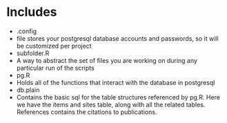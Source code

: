 # Includes

 * .config 
  * file stores your postgresql database accounts and passwords, so it will be customized per project
 * subfolder.R
  * A way to abstract the set of files you are working on during any particular run of the scripts
 * pg.R
  * Holds all of the functions that interact with the database in postgresql
 * db.plain
  * Contains the basic sql for the table structures referenced by pg.R.  Here we have the items and sites table, along with all the related tables.  References contains the citations to publications.